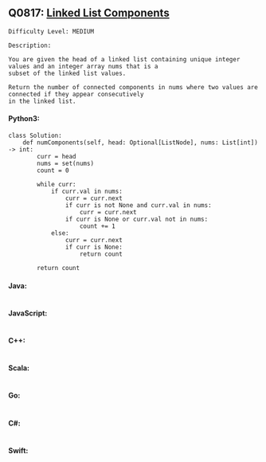 ## Q0817: [Linked List Components](https://leetcode.com/problems/linked-list-components/)

```
Difficulty Level: MEDIUM
```

```
Description:

You are given the head of a linked list containing unique integer values and an integer array nums that is a
subset of the linked list values.

Return the number of connected components in nums where two values are connected if they appear consecutively
in the linked list.
```

#### Python3:

```
class Solution:
    def numComponents(self, head: Optional[ListNode], nums: List[int]) -> int:
        curr = head
        nums = set(nums)
        count = 0

        while curr:
            if curr.val in nums:
                curr = curr.next
                if curr is not None and curr.val in nums:
                    curr = curr.next
                if curr is None or curr.val not in nums:
                    count += 1
            else:
                curr = curr.next
                if curr is None:
                    return count

        return count
```

#### Java:

```

```

#### JavaScript:

```

```

#### C++:

```

```

#### Scala:

```

```

#### Go:

```

```

#### C#:

```

```

#### Swift:

```

```